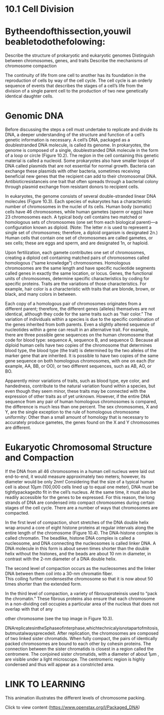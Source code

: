 # 10.1 Cell Division

# Bytheendofthissection,youwil beabletodothefolowing:

Describe the structure of prokaryotic and eukaryotic genomes Distinguish between chromosomes, genes, and traits Describe the mechanisms of chromosome compaction

The continuity of life from one cell to another has its foundation in the reproduction of cells by way of the cell cycle. The cell cycle is an orderly sequence of events that describes the stages of a cell’s life from the division of a single parent cell to the production of two new genetically identical daughter cells.

# Genomic DNA

Before discussing the steps a cell must undertake to replicate and divide its DNA, a deeper understanding of the structure and function of a cell’s genetic information is necessary. A cell’s DNA, packaged as a doublestranded DNA molecule, is called its genome. In prokaryotes, the genome is composed of a single, doublestranded DNA molecule in the form of a loop or circle (Figure 10.2). The region in the cell containing this genetic material is called a nucleoid. Some prokaryotes also have smaller loops of DNA called plasmids that are not essential for normal growth. Bacteria can exchange these plasmids with other bacteria, sometimes receiving beneficial new genes that the recipient can add to their chromosomal DNA. Antibioticresistanceis one trait that often spreads through a bacterial colony through plasmid exchange from resistant donors to recipient cells.



In eukaryotes, the genome consists of several double-stranded linear DNA molecules (Figure 10.3). Each species of eukaryotes has a characteristic number of chromosomes in the nuclei of its cells. Human body (somatic) cells have 46 chromosomes, while human gametes (sperm or eggs) have 23 chromosomes each. A typical body cell contains two matched or homologous sets of chromosomes (one set from each biological parent)—a configuration known as diploid. (Note: The letter $n$ is used to represent a single set of chromosomes; therefore, a diploid organism is designated 2n.) Human cells that contain one set of chromosomes are called gametes, or sex cells; these are eggs and sperm, and are designated 1n, or haploid.

Upon fertilization, each gamete contributes one set of chromosomes, creating a diploid cell containing matched pairs of chromosomes called homologous (“same knowledge”) chromosomes. Homologous chromosomes are the same length and have specific nucleotide segments called genes in exactly the same location, or locus. Genes, the functional units of chromosomes, determine specific characteristics by coding for specific proteins. Traits are the variations of those characteristics. For example, hair color is a characteristic with traits that are blonde, brown, or black, and many colors in between.

Each copy of a homologous pair of chromosomes originates from a different parent; therefore, the different genes (alleles) themselves are not identical, although they code for the same traits such as “hair color.” The variation of individuals within a species is due to the specific combination of the genes inherited from both parents. Even a slightly altered sequence of nucleotides within a gene can result in an alternative trait. For example, there are three possible gene sequences on the human chromosome that code for blood type: sequence A, sequence B, and sequence O. Because all diploid human cells have two copies of the chromosome that determines blood type, the blood type (the trait) is determined by the two alleles of the marker gene that are inherited. It is possible to have two copies of the same gene sequence on both homologous chromosomes, with one on each (for example, AA, BB, or OO), or two different sequences, such as AB, AO, or BO.

Apparently minor variations of traits, such as blood type, eye color, and handedness, contribute to the natural variation found within a species, but even though they seem minor, these traits may be connected with the expression of other traits as of yet unknown. However, if the entire DNA sequence from any pair of human homologous chromosomes is compared, the difference is much less than one percent. The sex chromosomes, X and Y, are the single exception to the rule of homologous chromosome uniformity: Other than a small amount of homology that is necessary to accurately produce gametes, the genes found on the X and Y chromosomes are different.

# Eukaryotic Chromosomal Structure and Compaction

If the DNA from all 46 chromosomes in a human cell nucleus were laid out end-to-end, it would measure approximately two meters; however, its diameter would be only $2 \mathrm { n m } !$ Considering that the size of a typical human cell is about $1 0 \mu \mathrm { m }$ (100,000 cells lined up to equal one meter), DNA must be tightlypackagedto fit in the cell’s nucleus. At the same time, it must also be readily accessible for the genes to be expressed. For this reason, the long strands of DNA are condensed into compact chromosomes during certain stages of the cell cycle. There are a number of ways that chromosomes are compacted.

In the first level of compaction, short stretches of the DNA double helix wrap around a core of eight histone proteins at regular intervals along the entire length of the chromosome (Figure 10.4). The DNA-histone complex is called chromatin. The beadlike, histone DNA complex is called a nucleosome, and DNA connecting the nucleosomes is called linker DNA. A DNA molecule in this form is about seven times shorter than the double helix without the histones, and the beads are about 10 nm in diameter, in contrast with the 2-nm diameter of a DNA double helix.

The second level of compaction occurs as the nucleosomes and the linker DNA between them coil into a 30-nm chromatin fiber.   
This coiling further condensesthe chromosome so that it is now about 50 times shorter than the extended form.

In the third level of compaction, a variety of fibrousproteinsis used to “pack the chromatin.” These fibrous proteins also ensure that each chromosome in a non-dividing cell occupies a particular area of the nucleus that does not overlap with that of any

other chromosome (see the top image in Figure 10.3).

DNAreplicatesintheSphaseofinterphase,whichtechnicalyisnotapartofmitosis,butmustalwaysprecedeit. After replication, the chromosomes are composed of two linked sister chromatids. When fully compact, the pairs of identically packed chromosomes are bound to each other by cohesin proteins. The connection between the sister chromatids is closest in a region called the centromere. The conjoined sister chromatids, with a diameter of about $1 \mu \mathrm { m }$ , are visible under a light microscope. The centromeric region is highly condensed and thus will appear as a constricted area.

# LINK TO LEARNING

This animation illustrates the different levels of chromosome packing.

Click to view content (https://www.openstax.org/l/Packaged_DNA)